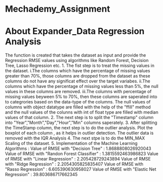 # Mechademy_Assignment

# About Expander_Data Regression Analysis
  The function is created that takes the dataset as input and provide the Regression RMSE values using algorithms like Random Forest, 
  Decision Tree, Lasso Regression etc.
    1. The fist step is to treat the missing values in the dataset.
        i.The columns which have the percentage of missing values greater than 70%, those columns are dropped from the dataset as these 
        columns do not have any significat effect over the target variabes.
        ii.The columns which have the percentage of missing values less than 5%, the null values in these columns are removed.
        iii.The columns with percentage of missing values beyween 5% to 70%, then these columns are saperated into to categrories based on 
        the data-type of the columns. The null values of columns with object datatype are filled with the help of the "ffill" method and 
        the null values of the colunns with int of float type are filled with median values of that column.
    2. The next step is to split the "Timestamp" column into "Year","Month","Day","Hour","Min" columns saperately.
    3. After splitting the TimeStamp column, the next step is to do the outlier analysis. Plot the boxplot of each column , as it helps 
         in outlier detection. The outlier data is removed with the IQR Analysis
    4. The next stpe is to do the MIN_MAX Scaling of the dataset.
    5. Implementation of the Machine Learning Algorithms :
        Value of RMSE with "Decision Tree" :  1.8688808026920043
        Value of RMSE with "Randon Forest Classifier" :  1.3815592463986823
        Value of RMSE with "Linear Regression" :  2.205428729243894
        Value of RMSE with "Ridge Regression" :  2.2054305825835407
        Value of RMSE with "Rasso Regression" :  6.605390630958027
        Value of RMSE with "Elastic Net Regression" :  39.803686717662345
            
  
